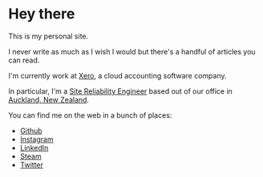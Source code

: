 # Hey there

This is my personal site.

I never write as much as I wish I would but there's a handful of articles you can read.

I'm currently work at [Xero](), a cloud accounting software company.

In particular, I'm a [Site Reliability Engineer](https://en.wikipedia.org/wiki/Site_Reliability_Engineering) based out of our office in [Auckland, New Zealand](https://en.wikipedia.org/wiki/Auckland).

You can find me on the web in a bunch of places:

* [Github](https://github.com/marcus-crane)
* [Instagram](https://instagram.com/sentryism)
* [LinkedIn](https://linkedin.com/in/marcus-crane)
* [Steam](https://steamcommunity.com/id/sandtree/)
* [Twitter](https://twitter.com/sentreh)
